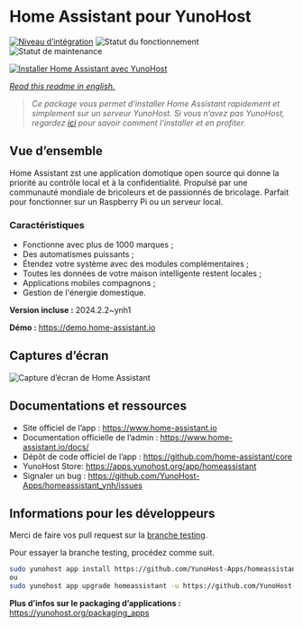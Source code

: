 <!--
N.B.: This README was automatically generated by https://github.com/YunoHost/apps/tree/master/tools/readme_generator
It shall NOT be edited by hand.
-->

# Home Assistant pour YunoHost

[![Niveau d’intégration](https://dash.yunohost.org/integration/homeassistant.svg)](https://dash.yunohost.org/appci/app/homeassistant) ![Statut du fonctionnement](https://ci-apps.yunohost.org/ci/badges/homeassistant.status.svg) ![Statut de maintenance](https://ci-apps.yunohost.org/ci/badges/homeassistant.maintain.svg)

[![Installer Home Assistant avec YunoHost](https://install-app.yunohost.org/install-with-yunohost.svg)](https://install-app.yunohost.org/?app=homeassistant)

*[Read this readme in english.](./README.md)*

> *Ce package vous permet d’installer Home Assistant rapidement et simplement sur un serveur YunoHost.
Si vous n’avez pas YunoHost, regardez [ici](https://yunohost.org/#/install) pour savoir comment l’installer et en profiter.*

## Vue d’ensemble

Home Assistant zst une application domotique open source qui donne la priorité au contrôle local et à la confidentialité. Propulsé par une communauté mondiale de bricoleurs et de passionnés de bricolage. Parfait pour fonctionner sur un Raspberry Pi ou un serveur local.

### Caractéristiques

- Fonctionne avec plus de 1000 marques ;
- Des automatismes puissants ;
- Étendez votre système avec des modules complémentaires ;
- Toutes les données de votre maison intelligente restent locales ;
- Applications mobiles compagnons ;
- Gestion de l'énergie domestique.

**Version incluse :** 2024.2.2~ynh1

**Démo :** https://demo.home-assistant.io

## Captures d’écran

![Capture d’écran de Home Assistant](./doc/screenshots/screenshot1.png)

## Documentations et ressources

* Site officiel de l’app : <https://www.home-assistant.io>
* Documentation officielle de l’admin : <https://www.home-assistant.io/docs/>
* Dépôt de code officiel de l’app : <https://github.com/home-assistant/core>
* YunoHost Store: <https://apps.yunohost.org/app/homeassistant>
* Signaler un bug : <https://github.com/YunoHost-Apps/homeassistant_ynh/issues>

## Informations pour les développeurs

Merci de faire vos pull request sur la [branche testing](https://github.com/YunoHost-Apps/homeassistant_ynh/tree/testing).

Pour essayer la branche testing, procédez comme suit.

``` bash
sudo yunohost app install https://github.com/YunoHost-Apps/homeassistant_ynh/tree/testing --debug
ou
sudo yunohost app upgrade homeassistant -u https://github.com/YunoHost-Apps/homeassistant_ynh/tree/testing --debug
```

**Plus d’infos sur le packaging d’applications :** <https://yunohost.org/packaging_apps>